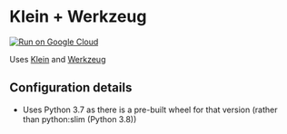 # Klein + Werkzeug

[![Run on Google Cloud](https://deploy.cloud.run/button.svg)](https://deploy.cloud.run)

Uses [Klein](https://flask.palletsprojects.com/en/1.1.x/) and [Werkzeug](https://werkzeug.palletsprojects.com/en/1.0.x/)

## Configuration details

 * Uses Python 3.7 as there is a pre-built wheel for that version (rather than python:slim (Python 3.8))
